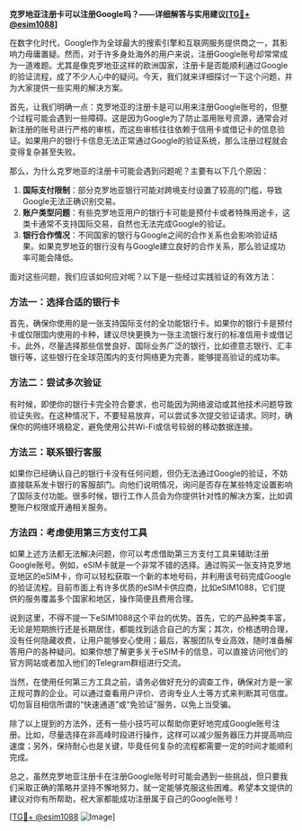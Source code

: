 **克罗地亚注册卡可以注册Google吗？——详细解答与实用建议[[TG💪+ @esim1088](https://t.me/s/esim1088)]**

在数字化时代，Google作为全球最大的搜索引擎和互联网服务提供商之一，其影响力毋庸置疑。然而，对于许多身处海外的用户来说，注册Google账号却常常成为一道难题。尤其是像克罗地亚这样的欧洲国家，注册卡是否能顺利通过Google的验证流程，成了不少人心中的疑问。今天，我们就来详细探讨一下这个问题，并为大家提供一些实用的解决方案。

首先，让我们明确一点：克罗地亚的注册卡是可以用来注册Google账号的，但整个过程可能会遇到一些障碍。这是因为Google为了防止滥用账号资源，通常会对新注册的账号进行严格的审核，而这些审核往往依赖于信用卡或借记卡的信息验证。如果用户的银行卡信息无法正常通过Google的验证系统，那么注册过程就会变得复杂甚至失败。

那么，为什么克罗地亚的注册卡可能会遇到问题呢？主要有以下几个原因：

1. **国际支付限制**：部分克罗地亚银行可能对跨境支付设置了较高的门槛，导致Google无法正确识别交易。
2. **账户类型问题**：有些克罗地亚用户的银行卡可能是预付卡或者特殊用途卡，这类卡通常不支持国际交易，自然也无法完成Google的验证。
3. **银行合作情况**：不同国家的银行与Google之间的合作关系也会影响验证结果。如果克罗地亚的银行没有与Google建立良好的合作关系，那么验证成功率可能会降低。

面对这些问题，我们应该如何应对呢？以下是一些经过实践验证的有效方法：

### 方法一：选择合适的银行卡

首先，确保你使用的是一张支持国际支付的全功能银行卡。如果你的银行卡是预付卡或仅限国内使用的卡种，建议尽快更换为一张主流银行发行的标准信用卡或借记卡。此外，尽量选择那些信誉良好、国际业务广泛的银行，比如德意志银行、汇丰银行等，这些银行在全球范围内的支付网络更为完善，能够提高验证的成功率。

### 方法二：尝试多次验证

有时候，即使你的银行卡完全符合要求，也可能因为网络波动或其他技术问题导致验证失败。在这种情况下，不要轻易放弃，可以尝试多次提交验证请求。同时，确保你的网络环境稳定，避免使用公共Wi-Fi或信号较弱的移动数据连接。

### 方法三：联系银行客服

如果你已经确认自己的银行卡没有任何问题，但仍无法通过Google的验证，不妨直接联系发卡银行的客服部门。向他们说明情况，询问是否存在某些特定设置影响了国际支付功能。很多时候，银行工作人员会为你提供针对性的解决方案，比如调整账户权限或开通相关服务。

### 方法四：考虑使用第三方支付工具

如果上述方法都无法解决问题，你可以考虑借助第三方支付工具来辅助注册Google账号。例如，eSIM卡就是一个非常不错的选择。通过购买一张支持克罗地亚地区的eSIM卡，你可以轻松获取一个新的本地号码，并利用该号码完成Google的验证流程。目前市面上有许多优质的eSIM卡供应商，比如eSIM1088，它们提供的服务覆盖多个国家和地区，操作简便且费用合理。

说到这里，不得不提一下eSIM1088这个平台的优势。首先，它的产品种类丰富，无论是短期旅行还是长期居住，都能找到适合自己的方案；其次，价格透明合理，没有任何隐藏收费，让用户能够安心使用；最后，客服团队专业高效，随时准备解答用户的各种疑问。如果你想了解更多关于eSIM卡的信息，可以直接访问他们的官方网站或者加入他们的Telegram群组进行交流。

当然，在使用任何第三方工具之前，请务必做好充分的调查工作，确保对方是一家正规可靠的企业。可以通过查看用户评价、咨询专业人士等方式来判断其可信度。切勿盲目相信所谓的“快速通道”或“免验证”服务，以免上当受骗。

除了以上提到的方法外，还有一些小技巧可以帮助你更好地完成Google账号注册。比如，尽量选择在非高峰时段进行操作，这样可以减少服务器压力并提高响应速度；另外，保持耐心也是关键，毕竟任何复杂的流程都需要一定的时间才能顺利完成。

总之，虽然克罗地亚注册卡在注册Google账号时可能会遇到一些挑战，但只要我们采取正确的策略并坚持不懈地努力，就一定能够克服这些困难。希望本文提供的建议对你有所帮助，祝大家都能成功注册属于自己的Google账号！

[[TG💪+ @esim1088](https://t.me/s/esim1088) ![Image](https://i.postimg.cc/4NQfJmqS/Snipaste-2025-05-13-00-14-12.png)]